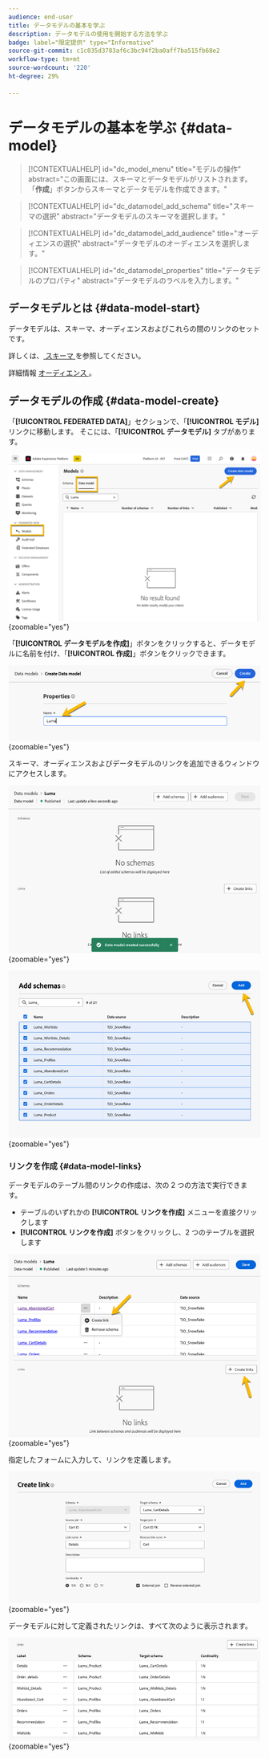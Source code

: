```yaml
---
audience: end-user
title: データモデルの基本を学ぶ
description: データモデルの使用を開始する方法を学ぶ
badge: label="限定提供" type="Informative"
source-git-commit: c1c035d3783af6c3bc94f2ba0aff7ba515fb68e2
workflow-type: tm+mt
source-wordcount: '220'
ht-degree: 29%

---
```


# データモデルの基本を学ぶ {#data-model}


>[!CONTEXTUALHELP]
>id="dc_model_menu"
>title="モデルの操作"
>abstract="この画面には、スキーマとデータモデルがリストされます。 「**作成**」ボタンからスキーマとデータモデルを作成できます。"

>[!CONTEXTUALHELP]
>id="dc_datamodel_add_schema"
>title="スキーマの選択"
>abstract="データモデルのスキーマを選択します。"


>[!CONTEXTUALHELP]
>id="dc_datamodel_add_audience"
>title="オーディエンスの選択"
>abstract="データモデルのオーディエンスを選択します。"

>[!CONTEXTUALHELP]
>id="dc_datamodel_properties"
>title="データモデルのプロパティ"
>abstract="データモデルのラベルを入力します。"


## データモデルとは {#data-model-start}

データモデルは、スキーマ、オーディエンスおよびこれらの間のリンクのセットです。

詳しくは、[ スキーマ ](../customer/schemas.md#schema-start) を参照してください。

詳細情報 [ オーディエンス ](../start/audiences.md)。

## データモデルの作成 {#data-model-create}

「**[!UICONTROL FEDERATED DATA]**」セクションで、「**[!UICONTROL モデル]** リンクに移動します。 そこには、「**[!UICONTROL データモデル]** タブがあります。

![](assets/datamodel_create.png){zoomable="yes"}

「**[!UICONTROL データモデルを作成]**」ボタンをクリックすると、データモデルに名前を付け、「**[!UICONTROL 作成]**」ボタンをクリックできます。

![](assets/datamodel_name.png){zoomable="yes"}

スキーマ、オーディエンスおよびデータモデルのリンクを追加できるウィンドウにアクセスします。

![](assets/datamodel_created.png){zoomable="yes"}

![](assets/datamodel_schemas.png){zoomable="yes"}

### リンクを作成 {#data-model-links}

データモデルのテーブル間のリンクの作成は、次の 2 つの方法で実行できます。

- テーブルのいずれかの **[!UICONTROL リンクを作成]** メニューを直接クリックします
- **[!UICONTROL リンクを作成]** ボタンをクリックし、2 つのテーブルを選択します

![](assets/datamodel_createlinks.png){zoomable="yes"}

指定したフォームに入力して、リンクを定義します。

![](assets/datamodel_link.png){zoomable="yes"}

データモデルに対して定義されたリンクは、すべて次のように表示されます。

![](assets/datamodel_alllinks.png){zoomable="yes"}
